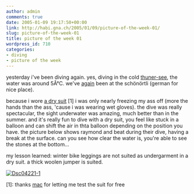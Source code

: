 ```yaml
---
author: admin
comments: true
date: 2005-01-09 19:17:50+00:00
link: http://habi.gna.ch/2005/01/09/picture-of-the-week-01/
slug: picture-of-the-week-01
title: picture of the week 01
wordpress_id: 710
categories:
- diving
- picture of the week
---
```



yesterday i've been diving again. yes, diving in the cold [thuner-see](http://map.search.ch/oberhofen-be?x=254&y=126), the water was around 5Â°C. we've [again](http://habi.gna.ch/blog/archives/000386.html) been at the schönörtli (german for nice place).
  
because i wore [a dry suit](http://www.whitescoldwater.com/) [1] i was only nearly freezing my ass off (more the hands than the ass, 'cause i was wearing wet gloves). the dive was really spectacular, the sight underwater was amazing, much better than in the summer. and it's really fun to dive with a dry suit, you feel like stuck in a balloon and can shift the air in thta balloon depending on the position you have. the picture below shows raymond and beat during their dive, having a break at the surface. can you see how clear the water is, you're able to see the stones at the bottom...
  
my lesson learned: winter bike leggings are not suited as undergarment in a dry suit. a thick woolen jumper is suited.



[![Dsc04221-1](http://habi.gna.ch/blog/images/DSC04221-1-tm.jpg)](http://habi.gna.ch/blog/images/DSC04221-1.jpg)



[1]: thanks [mac](http://dck.ch/) for letting me test the suit for free

